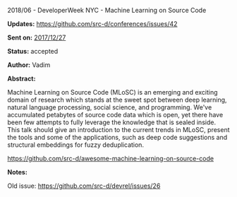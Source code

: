 2018/06 - DeveloperWeek NYC - Machine Learning on Source Code

**Updates:** https://github.com/src-d/conferences/issues/42

**Sent on:** [2017/12/27](https://github.com/src-d/devrel/issues/26)

**Status:** accepted

**Author:** Vadim

**Abstract:**

Machine Learning on Source Code (MLoSC) is an emerging and exciting domain of research which stands at the sweet spot between deep learning, natural language processing, social science, and programming. We've accumulated petabytes of source code data which is open, yet there have been few attempts to fully leverage the knowledge that is sealed inside. This talk should give an introduction to the current trends in MLoSC, present the tools and some of the applications, such as deep code suggestions and structural embeddings for fuzzy deduplication.

https://github.com/src-d/awesome-machine-learning-on-source-code


**Notes:**

Old issue: https://github.com/src-d/devrel/issues/26
